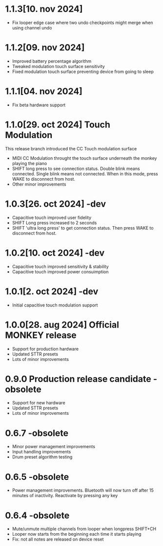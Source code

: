 # 1.1.3[10. nov 2024]
- Fix looper edge case where two undo checkpoints might merge when using channel undo

# 1.1.2[09. nov 2024]
- Improved battery percentage algorithm
- Tweaked modulation touch surface sensitivity
- Fixed modulation touch surface preventing device from going to sleep

# 1.1.1[04. nov 2024]
- Fix beta hardware support

# 1.1.0[29. oct 2024] Touch Modulation
This release branch introduced the CC Touch modulation surface
- MIDI CC Modulation throught the touch surface underneath the monkey playing the piano
- SHIFT long press to see connection status. Double blink means connected. Single blink means not connected. When in this mode, press WAKE to disconnect from host.
- Other minor improvements

# 1.0.3[26. oct 2024] -dev
- Capacitive touch improved user fidelity
- SHIFT Long press increased to 2 seconds
- SHIFT 'ultra long press' to get connection status. Then press WAKE to disconnect from host.

# 1.0.2[10. oct 2024] -dev
- Capacitive touch improved sensitivity & stability
- Capacitive touch improved power consuimption

# 1.0.1[2. oct 2024] -dev
- Initial capacitive touch modulation support

# 1.0.0[28. aug 2024] Official MONKEY release
- Support for production hardware
- Updated STTR presets
- Lots of minor improvements

# 0.9.0 Production release candidate -obsolete
- Support for new hardware
- Updated STTR presets
- Lots of minor improvements

# 0.6.7 -obsolete
- Minor power management improvements
- Input handling improvements
- Drum preset algorithm testing

# 0.6.5 -obsolete
- Power management improvements. Bluetooth will now turn off after 15 minutes of inactivity. Reactivate by pressing any key

# 0.6.4 -obsolete
- Mute/unmute multiple channels from looper when longpress SHIFT+CH
- Looper now starts from the beginning each time it starts playing
- Fix: not all notes are released on device reset